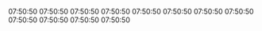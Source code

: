 07:50:50
07:50:50
07:50:50
07:50:50
07:50:50
07:50:50
07:50:50
07:50:50
07:50:50
07:50:50
07:50:50
07:50:50
